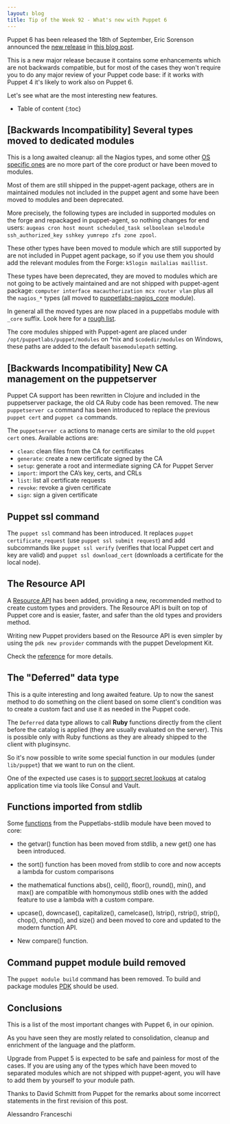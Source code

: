 ```yaml
---
layout: blog
title: Tip of the Week 92 - What's new with Puppet 6
---
```


Puppet 6 has been released the 18th of September, Eric Sorenson announced the [new release](https://puppet.com/docs/puppet/6.0/release_notes.html) in [this blog post](https://puppet.com/blog/introducing-puppet-6).

This is a new major release because it contains some enhancements which are not backwards compatible, but for most of the cases they won't require you to do any major review of your Puppet code base: if it works with Puppet 4 it's likely to work also on Puppet 6.

Let's see what are the most interesting new features.

* Table of content
{:toc}

## [Backwards Incompatibility] Several types moved to dedicated modules

This is a long awaited cleanup: all the Nagios types, and some other [OS specific ones](https://puppet.com/docs/puppet/6.0/type.html#deprecated-types) are no more part of the core product or have been moved to modules.

Most of them are still shipped in the puppet-agent package, others are in maintained modules not included in the puppet agent and some have been moved to modules and been deprecated.

More precisely, the following types are included in supported modules on the forge and repackaged in puppet-agent, so nothing changes for end users:
`augeas cron host mount scheduled_task selboolean selmodule ssh_authorized_key sshkey yumrepo zfs zone zpool`.

These other types have been moved to module which are still supported by are not included in Puppet agent package, so if you use them you should add the relevant modules from the Forge: `k5login mailalias maillist`.

These types have been deprecated, they are moved to modules which are not going to be actively maintained and are not shipped with puppet-agent package: `computer interface macauthorization mcx router vlan` plus all the `nagios_*` types (all moved to [puppetlabs-nagios_core](https://forge.puppet.com/puppetlabs/nagios_core) module).

In general all the moved types are now placed in a puppetlabs module with `_core` suffix. Look here for a [rough list](https://forge.puppet.com/modules?utf-8=%E2%9C%93&page_size=25&sort=rank&q=core).

The core modules shipped with Puppet-agent are placed under `/opt/puppetlabs/puppet/modules` on \*nix and `$codedir/modules` on Windows, these paths are added to the default `basemodulepath` setting.

## [Backwards Incompatibility] New CA management on the puppetserver

Puppet CA support has been rewritten in Clojure and included in the puppetserver package, the old CA Ruby code has been removed. The new `puppetserver ca` command has been introduced to replace the previous `puppet cert` and `puppet ca` commands.

The `puppetserver ca` actions to manage certs are similar to the old `puppet cert` ones. Available actions are:

- `clean`: clean files from the CA for certificates
- `generate`: create a new certificate signed by the CA
- `setup`: generate a root and intermediate signing CA for Puppet Server
- `import`: import the CA’s key, certs, and CRLs
- `list`: list all certificate requests
- `revoke`: revoke a given certificate
- `sign`: sign a given certificate

## Puppet ssl command

The `puppet ssl` command has been introduced. It replaces `puppet certificate_request` (use `puppet ssl submit request`) and add subcommands like `puppet ssl verify` (verifies that local Puppet cert and key are valid) and `puppet ssl download_cert` (downloads a certificate for the local node).

## The Resource API

A [Resource API](https://puppet.com/docs/puppet/6.0/create_types_and_providers_resource_api.html) has been added, providing a new, recommended method to create custom types and providers. The Resource API is built on top of Puppet core and is easier, faster, and safer than the old types and providers method.

Writing new Puppet providers based on the Resource API is even simpler by using the `pdk new provider` commands with the puppet Development Kit.

Check the [reference](https://puppet.com/docs/puppet/6.0/about_the_resource_api.html) for more details.

## The "Deferred" data type

This is a quite interesting and long awaited feature. Up to now the sanest method to do something on the client based on some client's condition was to create a custom fact and use it as needed in the Puppet code.

The `Deferred` data type allows to call **Ruby** functions directly from the client before the catalog is applied (they are usually evaluated on the server). This is possible only with Ruby functions as they are already shipped to the client with pluginsync.

So it's now possible to write some special function in our modules (under `lib/puppet`) that we want to run on the client.

One of the expected use cases is to [support secret lookups](https://tickets.puppetlabs.com/browse/PUP-8711) at catalog application time via tools like Consul and Vault.

## Functions imported from stdlib

Some [functions](https://puppet.com/docs/puppet/6.0/function.html) from the Puppetlabs-stdlib module have been moved to core:

- the getvar() function has been moved from stdlib, a new get() one has been introduced.

- the sort() function has been moved from stdlib to core and now accepts a lambda for custom comparisons

- the mathematical functions abs(), ceil(), floor(), round(), min(), and max() are compatible with homonymous stdlib ones with the added feature to use a lambda with a custom compare.   

- upcase(), downcase(), capitalize(), camelcase(), lstrip(), rstrip(), strip(), chop(), chomp(), and size() and been moved to core and updated to the modern function API.

- New compare() function.

## Command puppet module build removed

The `puppet module build` command has been removed. To build and package modules [PDK](https://puppet.com/docs/pdk/) should be used.

## Conclusions

This is a list of the most important changes with Puppet 6, in our opinion.

As you have seen they are mostly related to consolidation, cleanup and enrichment of the language and the platform.

Upgrade from Puppet 5 is expected to be safe and painless for most of the cases. If you are using any of the types which have been moved to separated modules which are not shipped with puppet-agent, you will have to add them by yourself to your module path.

Thanks to David Schmitt from Puppet for the remarks about some incorrect statements in the first revision of this post.


Alessandro Franceschi
